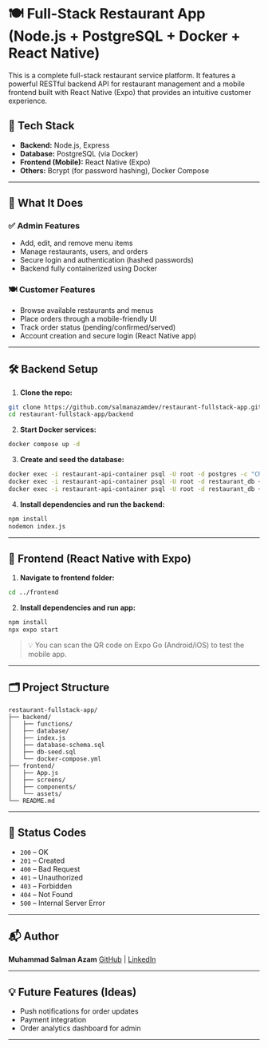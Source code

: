 # 🍽️ Full-Stack Restaurant App (Node.js + PostgreSQL + Docker + React Native)

This is a complete full-stack restaurant service platform. It features a powerful RESTful backend API for restaurant management and a mobile frontend built with React Native (Expo) that provides an intuitive customer experience.

## 🔧 Tech Stack

- **Backend:** Node.js, Express
- **Database:** PostgreSQL (via Docker)
- **Frontend (Mobile):** React Native (Expo)
- **Others:** Bcrypt (for password hashing), Docker Compose

---

## 🧠 What It Does

### ✅ Admin Features
- Add, edit, and remove menu items
- Manage restaurants, users, and orders
- Secure login and authentication (hashed passwords)
- Backend fully containerized using Docker

### 🍽️ Customer Features
- Browse available restaurants and menus
- Place orders through a mobile-friendly UI
- Track order status (pending/confirmed/served)
- Account creation and secure login (React Native app)

---

## 🛠️ Backend Setup

1. **Clone the repo:**
```bash
git clone https://github.com/salmanazamdev/restaurant-fullstack-app.git
cd restaurant-fullstack-app/backend
````

2. **Start Docker services:**

```bash
docker compose up -d
```

3. **Create and seed the database:**

```bash
docker exec -i restaurant-api-container psql -U root -d postgres -c "CREATE DATABASE restaurant_db;"
docker exec -i restaurant-api-container psql -U root -d restaurant_db < database-schema.sql
docker exec -i restaurant-api-container psql -U root -d restaurant_db < db-seed.sql
```

4. **Install dependencies and run the backend:**

```bash
npm install
nodemon index.js
```

---

## 📱 Frontend (React Native with Expo)

1. **Navigate to frontend folder:**

```bash
cd ../frontend
```

2. **Install dependencies and run app:**

```bash
npm install
npx expo start
```

> 💡 You can scan the QR code on Expo Go (Android/iOS) to test the mobile app.

---

## 🗂️ Project Structure

```
restaurant-fullstack-app/
├── backend/
│   ├── functions/
│   ├── database/
│   ├── index.js
│   ├── database-schema.sql
│   ├── db-seed.sql
│   └── docker-compose.yml
├── frontend/
│   ├── App.js
│   ├── screens/
│   ├── components/
│   └── assets/
└── README.md
```

---

## 🔐 Status Codes

* `200` – OK
* `201` – Created
* `400` – Bad Request
* `401` – Unauthorized
* `403` – Forbidden
* `404` – Not Found
* `500` – Internal Server Error

---

## 📬 Author

**Muhammad Salman Azam**
[GitHub](https://github.com/salmanazamdev) | [LinkedIn](https://linkedin.com/in/salmanazamdev)

---

## 💡 Future Features (Ideas)

* Push notifications for order updates
* Payment integration
* Order analytics dashboard for admin

---
